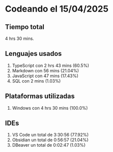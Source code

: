 # Codeando el 15/04/2025

## Tiempo total
4 hrs 30 mins.

## Lenguajes usados
1. TypeScript con 2 hrs 43 mins (60.5%)
1. Markdown con 56 mins (21.04%)
1. JavaScript con 47 mins (17.43%)
1. SQL con 2 mins (1.03%)

## Plataformas utilizadas
1. Windows con 4 hrs 30 mins (100.0%)

## IDEs
1. VS Code un total de 3:30:56 (77.92%)
1. Obsidian un total de 0:56:57 (21.04%)
1. DBeaver un total de 0:02:47 (1.03%)
